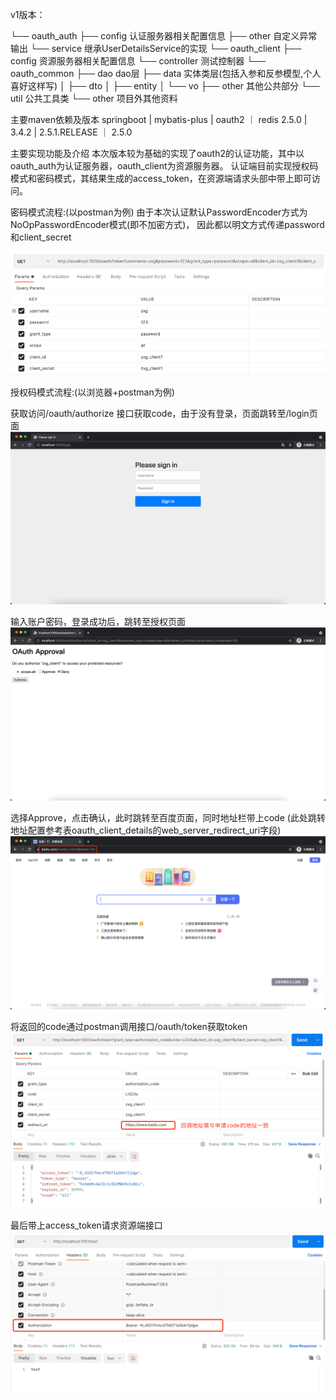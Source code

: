 v1版本：


└── oauth_auth
    ├── config      认证服务器相关配置信息
    ├── other       自定义异常输出
    └── service     继承UserDetailsService的实现
└── oauth_client
    ├── config      资源服务器相关配置信息
    └── controller  测试控制器
└── oauth_common
    ├── dao         dao层
    ├── data        实体类层(包括入参和反参模型,个人喜好这样写)
    │     ├── dto
    │     ├── entity
    │     └── vo
    ├── other       其他公共部分
    └── util        公共工具类
└── other           项目外其他资料


主要maven依赖及版本
springboot  |   mybatis-plus    |   oauth2          ｜   redis
2.5.0       |   3.4.2           |   2.5.1.RELEASE   ｜   2.5.0


主要实现功能及介绍
本次版本较为基础的实现了oauth2的认证功能，其中以oauth_auth为认证服务器，oauth_client为资源服务器。
认证端目前实现授权码模式和密码模式，其结果生成的access_token，在资源端请求头部中带上即可访问。

密码模式流程:(以postman为例)
由于本次认证默认PasswordEncoder方式为NoOpPasswordEncoder模式(即不加密方式)，
因此都以明文方式传递password和client_secret

![img_1.png](other/img_1.png)


授权码模式流程:(以浏览器+postman为例)

获取访问/oauth/authorize 接口获取code，由于没有登录，页面跳转至/login页面
![img_2.png](other/img_2.png)

输入账户密码，登录成功后，跳转至授权页面
![img_3.png](other/img_3.png)

选择Approve，点击确认，此时跳转至百度页面，同时地址栏带上code    (此处跳转地址配置参考表oauth_client_details的web_server_redirect_uri字段)
![img_4.png](other/img_4.png)

将返回的code通过postman调用接口/oauth/token获取token
![img_5.png](other/img_5.png)



最后带上access_token请求资源端接口
![img_6.png](other/img_6.png)
